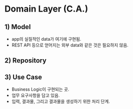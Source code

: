 # Domain Layer (C.A.)

## 1) Model
* app의 실질적인 data가 여기에 구현됨.
* REST API 등으로 얻어지는 외부 data와 같은 것은 필요하지 않음.

## 2) Repository

## 3) Use Case
* Business Logic이 구현되는 곳.
* 업무 요구사항을 담고 있음. 
* 입력, 결과물, 그리고 결과물을 생성하기 위한 처리 단계.